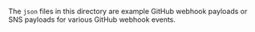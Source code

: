 The `json` files in this directory are example GitHub webhook payloads or SNS
payloads for various GitHub webhook events.